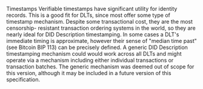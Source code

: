 Timestamps Verifiable timestamps have significant utility for identity records. This is a good fit for DLTs, since most offer some type of timestamp mechanism. Despite some transactional cost, they are the most censorship- resistant transaction ordering systems in the world, so they are nearly ideal for DID Description timestamping. In some cases a DLT's immediate timing is approximate, however their sense of "median time past" (see Bitcoin BIP 113) can be precisely defined. A generic DID Description timestamping mechanism could would work across all DLTs and might operate via a mechanism including either individual transactions or transaction batches. The generic mechanism was deemed out of scope for this version, although it may be included in a future version of this specification.
